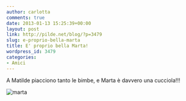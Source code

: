 ```yaml
---
author: carlotta
comments: true
date: 2013-01-13 15:25:39+00:00
layout: post
link: http://pilde.net/blog/?p=3479
slug: e-proprio-bella-marta
title: E' proprio bella Marta!
wordpress_id: 3479
categories:
- Amici
---
```


A Matilde piacciono tanto le bimbe, e Marta è davvero una cucciola!!!

![marta](http://pilde.net/blog/wp-content/uploads/2013/01/marta.jpg)
